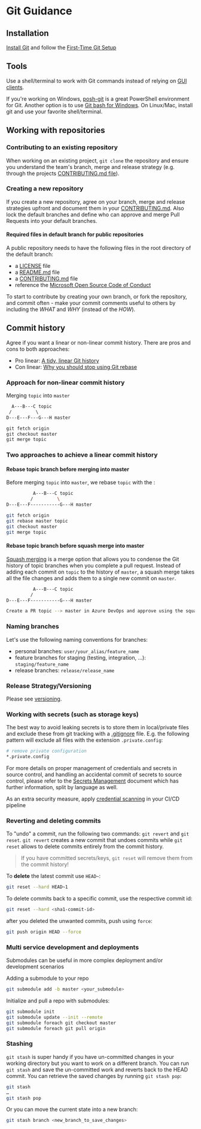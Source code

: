 # Git Guidance

## Installation

[Install Git](https://git-scm.com/downloads) and follow the [First-Time Git Setup](https://git-scm.com/book/en/v2/Getting-Started-First-Time-Git-Setup)

## Tools

Use a shell/terminal to work with Git commands instead of relying on [GUI clients](https://git-scm.com/downloads/guis/).

If you're working on Windows, [posh-git](https://github.com/dahlbyk/posh-git) is a great PowerShell environment for Git. Another option is to use [Git bash for Windows](http://www.techoism.com/how-to-install-git-bash-on-windows/). On Linux/Mac, install git and use your favorite shell/terminal.

## Working with repositories

### Contributing to an existing repository

When working on an existing project, `git clone` the repository and ensure you understand the team's branch, merge and release strategy (e.g. through the projects [CONTRIBUTING.md file](https://blog.github.com/2012-09-17-contributing-guidelines/)).

### Creating a new repository

If you create a new repository, agree on your branch, merge and release strategies upfront and document them in your [CONTRIBUTING.md](https://blog.github.com/2012-09-17-contributing-guidelines/). Also lock the default branches and define who can approve and merge Pull Requests into your default branches.

#### Required files in default branch for public repositories

A public repository needs to have the following files in the root directory of the default branch:

* a [LICENSE](Templates/LICENSE) file
* a [README.md](Templates/README.md) file
* a [CONTRIBUTING.md](Templates/CONTRIBUTING.md) file
* reference the [Microsoft Open Source Code of Conduct](https://opensource.microsoft.com/codeofconduct/)

To start to contribute by creating your own branch, or fork the repository, and commit often - make your commit comments useful to others by including the *WHAT* and *WHY* (instead of the *HOW*).

## Commit history

Agree if you want a linear or non-linear commit history. There are pros and cons to both approaches:

* Pro linear: [A tidy, linear Git history](https://www.bitsnbites.eu/a-tidy-linear-git-history/)
* Con linear: [Why you should stop using Git rebase](https://medium.com/@fredrikmorken/why-you-should-stop-using-git-rebase-5552bee4fed1)

### Approach for non-linear commit history

Merging `topic` into `master`

```md
  A---B---C topic
 /         \
D---E---F---G---H master

git fetch origin
git checkout master
git merge topic
```

### Two approaches to achieve a linear commit history

#### Rebase topic branch before merging into master

Before merging `topic` into `master`, we rebase `topic` with the   :

```bash
          A---B---C topic
         /         \
D---E---F-----------G---H master

git fetch origin
git rebase master topic
git checkout master
git merge topic
```

#### Rebase topic branch before squash merge into master

[Squash merging](https://docs.microsoft.com/en-us/azure/devops/repos/git/merging-with-squash?view=azure-devops) is a merge option that allows you to condense the Git history of topic branches when you complete a pull request. Instead of adding each commit on `topic` to the history of `master`, a squash merge takes all the file changes and adds them to a single new commit on `master`.

```bash
          A---B---C topic
         /
D---E---F-----------G---H master

Create a PR topic --> master in Azure DevOps and approve using the squash merge option
```

### Naming branches

Let's use the following naming conventions for branches:

* personal branches: `user/your_alias/feature_name`
* feature branches for staging (testing, integration, …): `staging/feature_name`
* release branches: `release/release_name`

### Release Strategy/Versioning

Please see [versioning](versioning/readme.md).

### Working with secrets (such as storage keys)

The best way to avoid leaking secrets is to store them in local/private files and exclude these from  git tracking with a [.gitignore](https://git-scm.com/docs/gitignore) file.
E.g. the following pattern will exclude all files with the extension `.private.config`:

```bash
# remove private configuration
*.private.config
```

For more details on proper management of credentials and secrets in source control, and handling an accidental commit of secrets to source control, please refer to the [Secrets Management](../continuous-deployment/secrets-management/readme.md) document which has further information, split by language as well.

As an extra security measure, apply [credential scanning](../continuous-integration/credential-scanning/recipes/detect-secrets.md) in your CI/CD pipeline

### Reverting and deleting commits

To "undo" a commit, run the following two commands: `git revert` and `git reset`. `git revert` creates a new commit that undoes commits while `git reset` allows to delete commits entirely from the commit history.

> If you have committed secrets/keys, `git reset` will remove them from the commit history!

To **delete** the latest commit use `HEAD~`:

```bash
git reset --hard HEAD~1
```

To delete commits back to a specific commit, use the respective commit id:

```bash
git reset --hard <sha1-commit-id>
```

after you deleted the unwanted commits, push using `force`:

```bash
git push origin HEAD --force
```

### Multi service development and deployments

Submodules can be useful in more complex deployment and/or development scenarios

Adding a submodule to your repo

```bash
git submodule add -b master <your_submodule>
```

Initialize and pull a repo with submodules:

```bash
git submodule init
git submodule update --init --remote
git submodule foreach git checkout master
git submodule foreach git pull origin
```

### Stashing

`git stash` is super handy if you have un-committed changes in your working directory but you want to work on a different branch. You can run `git stash` and save the un-committed work and reverts back to the HEAD commit. You can retrieve the saved changes by running `git stash pop`:

```bash
git stash
…
git stash pop
```

Or you can move the current state into a new branch:

```bash
git stash branch <new_branch_to_save_changes>
```
